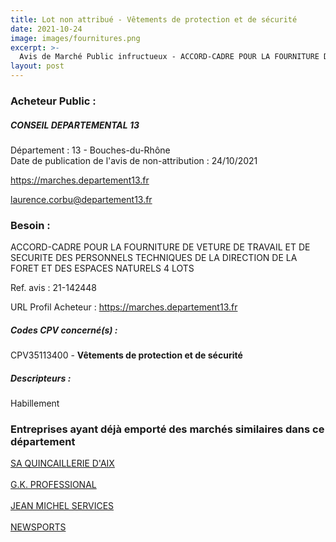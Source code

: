 ```yaml
---
title: Lot non attribué - Vêtements de protection et de sécurité
date: 2021-10-24
image: images/fournitures.png
excerpt: >-
  Avis de Marché Public infructueux - ACCORD-CADRE POUR LA FOURNITURE DE VETURE DE TRAVAIL ET DE SECURITE DES PERSONNELS TECHNIQUES DE LA DIRECTION DE LA FORET ET DES ESPACES NATURELS 4 LOTS
layout: post
---
```


### Acheteur Public :
##### CONSEIL DEPARTEMENTAL 13
Département : 13 - Bouches-du-Rhône<br/>
Date de publication de l'avis de non-attribution : 24/10/2021


https://marches.departement13.fr

laurence.corbu@departement13.fr


### Besoin :

ACCORD-CADRE POUR LA FOURNITURE DE VETURE DE TRAVAIL ET DE SECURITE DES PERSONNELS TECHNIQUES DE LA DIRECTION DE LA FORET ET DES ESPACES NATURELS 4 LOTS

Ref. avis : 21-142448

URL Profil Acheteur : https://marches.departement13.fr

##### Codes CPV concerné(s) :
CPV35113400 - **Vêtements de protection et de sécurité** <br/>

##### Descripteurs :
Habillement <br/>

### Entreprises ayant déjà emporté des marchés similaires dans ce département
<a href="/entreprise-553/siren-389557208">SA QUINCAILLERIE D'AIX</a><br/><br/>
<a href="/entreprise-562/siren-444484042">G.K. PROFESSIONAL</a><br/><br/>
<a href="/entreprise-568/siren-503859423">JEAN MICHEL SERVICES</a><br/><br/>
<a href="/entreprise-569/siren-510180383">NEWSPORTS</a><br/><br/>
